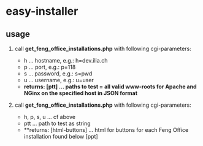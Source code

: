 # easy-installer

## usage

1. call __get_feng_office_installations.php__ with following cgi-parameters:
   - h ... hostname, e.g.: h=dev.ilia.ch
   - p ... port, e.g.: p=118 
   - s ... password, e.g.: s=pwd
   - u ... username, e.g.: u=user
   - **returns: [ptt] ... paths to test = all valid www-roots for Apache and NGinx on the specified host in JSON format**

2. call __get_feng_office_installations.php__ with following cgi-parameters:
   - h, p, s, u ... cf above
   - ptt ... path to test as string 
   - **returns: [html-buttons] ... html for buttons for each Feng Office installation found below [ppt]
   
   	